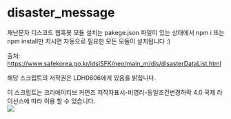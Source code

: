 # disaster_message
재난문자 디스코드 웹훅봇
모듈 설치는 pakege.json 파일이 있는 상태에서
npm i 또는 npm install만 치시면 자동으로 필요한 모든 모듈이 설치됩니다 :)

출처: https://www.safekorea.go.kr/idsiSFK/neo/main_m/dis/disasterDataList.html

해당 스크립트의 저작권은 LDH0606에게 있음을 밝힙니다.

이 스크립트는 크리에이티브 커먼즈 저작자표시-비영리-동일조건변경허락 4.0 국제 라이선스에 따라 이용 할 수 있습니다.
<br>
![](https://i.creativecommons.org/l/by-nc-sa/4.0/88x31.png)

